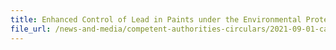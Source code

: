 ```yaml
---
title: Enhanced Control of Lead in Paints under the Environmental Protection and Management Act
file_url: /news-and-media/competent-authorities-circulars/2021-09-01-ca.pdf
---
```

